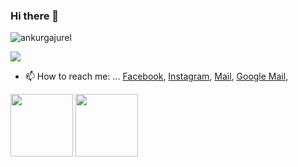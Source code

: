 ### Hi there 👋

<p align="left"> <img src="https://komarev.com/ghpvc/?username=ankurgajurel" alt="ankurgajurel" /> </p>

![](https://github.com/ankurgajurel/ankurgajurel/hello.gif)

- 📫 How to reach me: ... <a href="https://facebook.com/theresureishope">Facebook</a>, <a href="https://instagram.com/theresureishope">Instagram</a>, <a href="mailto:ankurgajurel02@gmail.com">Mail</a>, <a href="mailto:ankurgajurel02@gmail.com">Google Mail</a>, 

<img src="https://github-readme-stats.vercel.app/api?username=ankurgajurel&theme=midnight-purple&count_private=true&show_icons=true" height=100>  <img src="https://github-readme-stats.vercel.app/api/top-langs/?username=ankurgajurel&langs_count=3&theme=midnight-purple&show_icons=true&hide=html,css,glsl" height=100>

